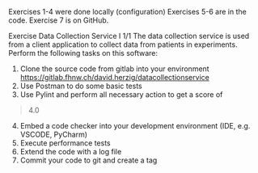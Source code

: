 Exercises 1-4 were done locally (configuration)
Exercises 5-6 are in the code.
Exercise 7 is on GitHub.

Exercise Data Collection Service I 1/1
The data collection service is used from a client application to
collect data from patients in experiments.
Perform the following tasks on this software:
1. Clone the source code from gitlab into your environment
https://gitlab.fhnw.ch/david.herzig/datacollectionservice
2. Use Postman to do some basic tests
3. Use Pylint and perform all necessary action to get a score of
> 4.0
4. Embed a code checker into your development environment
(IDE, e.g. VSCODE, PyCharm)
5. Execute performance tests
6. Extend the code with a log file
7. Commit your code to git and create a tag